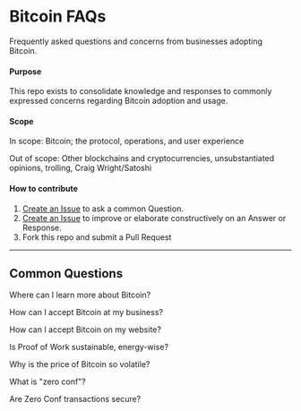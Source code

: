 # Bitcoin FAQs

Frequently asked questions and concerns from businesses adopting Bitcoin.

#### Purpose

This repo exists to consolidate knowledge and responses
to commonly expressed concerns regarding Bitcoin adoption and usage.

#### Scope

In scope: Bitcoin; the protocol, operations, and user experience

Out of scope: Other blockchains and cryptocurrencies, unsubstantiated opinions, trolling, Craig Wright/Satoshi

#### How to contribute

1. [Create an Issue](https://github.com/afomi/bitcoin-faqs/issues) to ask a common Question.
1. [Create an Issue](https://github.com/afomi/bitcoin-faqs/issues) to improve or elaborate constructively on an Answer or Response.
1. Fork this repo and submit a Pull Request

---

## Common Questions

Where can I learn more about Bitcoin?

>

How can I accept Bitcoin at my business?

>

How can I accept Bitcoin on my website?

>

Is Proof of Work sustainable, energy-wise?

>

Why is the price of Bitcoin so volatile?

>

What is "zero conf"?

>

Are Zero Conf transactions secure?

>
